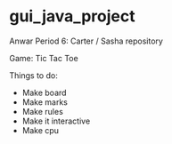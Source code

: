 # gui_java_project
Anwar Period 6: Carter / Sasha repository

Game: Tic Tac Toe

Things to do:
  - Make board
  - Make marks
  - Make rules
  - Make it interactive
  - Make cpu
 
